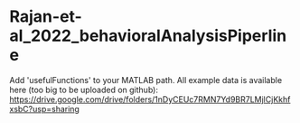 # Rajan-et-al_2022_behavioralAnalysisPiperline

Add 'usefulFunctions' to your MATLAB path. 
All example data is available here (too big to be uploaded on github): https://drive.google.com/drive/folders/1nDyCEUc7RMN7Yd9BR7LMjlCjKkhfxsbC?usp=sharing
